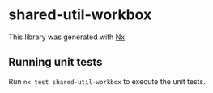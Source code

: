 # shared-util-workbox

This library was generated with [Nx](https://nx.dev).

## Running unit tests

Run `nx test shared-util-workbox` to execute the unit tests.
